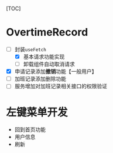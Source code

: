 [TOC]

# OvertimeRecord
- [ ] 封装`useFetch`
    - [x] 基本请求功能实现
    - [ ] 卸载组件自动取消请求
- [x] 申请记录添加**撤销**功能【一般用户】
- [ ] 加班记录添加删除功能
- [ ] 服务增加对加班记录相关接口的权限验证

# 左键菜单开发
- 回到首页功能
- 用户信息
- 刷新

